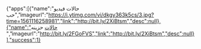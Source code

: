 {"apps":[{"name":"حالات فيديو حب","imageurl":"https://i.ytimg.com/vi/dkgy363k5cs/3.jpg?time=1561116258981","link":"http://bit.ly/2XiBtsm","desc":null},{"name":"حالات  حزينه ","imageurl":"http://bit.ly/2FGoFVS","link":"http://bit.ly/2XiBtsm","desc":null}],"success":1}
